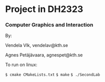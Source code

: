 <h1> Project in DH2323 </h1>
<h3> Computer Graphics and Interaction </h3>
</hr>
<p> By: </p>
<p> Vendela Vlk, vendelav@kth.se </p>
<p> Agnes Petäjävaara, agnespet@kth.se </p>
</hr>
<p>To run on linux:</p> 
<code>$ cmake CMakeLists.txt</code>
<code>$ make</code>
<code>$ ./SecondLab</code>
